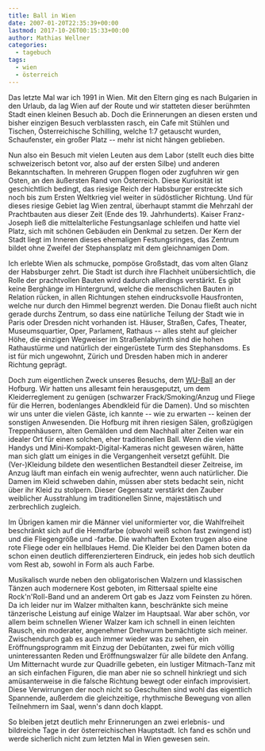 ```yaml
---
title: Ball in Wien
date: 2007-01-20T22:35:39+00:00
lastmod: 2017-10-26T00:15:33+00:00
author: Mathias Wellner
categories:
  - tagebuch
tags:
  - wien
  - österreich
---
```

Das letzte Mal war ich 1991 in Wien. Mit den Eltern ging es nach Bulgarien in den Urlaub, da lag Wien auf der Route und wir statteten dieser berühmten Stadt einen kleinen Besuch ab. Doch die Erinnerungen an diesen ersten und bisher einzigen Besuch verblassten rasch, ein Cafe mit Stühlen und Tischen, Österreichische Schilling, welche 1:7 getauscht wurden, Schaufenster, ein großer Platz -- mehr ist nicht hängen geblieben.

Nun also ein Besuch mit vielen Leuten aus dem Labor (stellt euch dies bitte schweizerisch betont vor, also auf der ersten Silbe) und anderen Bekanntschaften. In mehreren Gruppen flogen oder zugfuhren wir gen Osten, an den äußersten Rand von Österreich. Diese Kuriosität ist geschichtlich bedingt, das riesige Reich der Habsburger erstreckte sich noch bis zum Ersten Weltkrieg viel weiter in südöstlicher Richtung. Und für dieses riesige Gebiet lag Wien zentral, überhaupt stammt die Mehrzahl der Prachtbauten aus dieser Zeit (Ende des 19. Jahrhunderts). Kaiser Franz-Joseph ließ die mittelalterliche Festungsanlage schleifen und hatte viel Platz, sich mit schönen Gebäuden ein Denkmal zu setzen. Der Kern der Stadt liegt im Inneren dieses ehemaligen Festungsringes, das Zentrum bildet ohne Zweifel der Stephansplatz mit dem gleichnamigen Dom.

Ich erlebte Wien als schmucke, pompöse Großstadt, das vom alten Glanz der Habsburger zehrt. Die Stadt ist durch ihre Flachheit unübersichtlich, die Rolle der prachtvollen Bauten wird dadurch allerdings verstärkt. Es gibt keine Berghänge im Hintergrund, welche die menschlichen Bauten in Relation rücken, in allen Richtungen stehen eindrucksvolle Hausfronten, welche nur durch den Himmel begrenzt werden. Die Donau fließt auch nicht gerade durchs Zentrum, so dass eine natürliche Teilung der Stadt wie in Paris oder Dresden nicht vorhanden ist. Häuser, Straßen, Cafes, Theater, Museumsquartier, Oper, Parlament, Rathaus -- alles steht auf gleicher Höhe, die einzigen Wegweiser im Straßenlabyrinth sind die hohen Rathaustürme und natürlich der eingerüstete Turm des Stephansdoms. Es ist für mich ungewohnt, Zürich und Dresden haben mich in anderer Richtung geprägt.

Doch zum eigentlichen Zweck unseres Besuchs, dem [WU-Ball](http://www.wuball.at/de/) an der Hofburg. Wir hatten uns allesamt fein herausgeputzt, um dem Kleiderreglement zu genügen (schwarzer Frack/Smoking/Anzug und Fliege für die Herren, bodenlanges Abendkleid für die Damen). Und so mischten wir uns unter die vielen Gäste, ich kannte -- wie zu erwarten -- keinen der sonstigen Anwesenden. Die Hofburg mit ihren riesigen Sälen, großzügigen Treppenhäusern, alten Gemälden und dem Nachhall alter Zeiten war ein idealer Ort für einen solchen, eher traditionellen Ball. Wenn die vielen Handys und Mini-Kompakt-Digital-Kameras nicht gewesen wären, hätte man sich glatt um einiges in die Vergangenheit versetzt gefühlt. Die (Ver-)Kleidung bildete den wesentlichen Bestandteil dieser Zeitreise, im Anzug läuft man einfach ein wenig aufrechter, wenn auch natürlicher. Die Damen im Kleid schweben dahin, müssen aber stets bedacht sein, nicht über ihr Kleid zu stolpern. Dieser Gegensatz verstärkt den Zauber weiblicher Ausstrahlung im traditionellen Sinne, majestätisch und zerbrechlich zugleich.

Im Übrigen kamen mir die Männer viel uniformierter vor, die Wahlfreiheit beschränkt sich auf die Hemdfarbe (obwohl weiß schon fast zwingend ist) und die Fliegengröße und -farbe. Die wahrhaften Exoten trugen also eine rote Fliege oder ein hellblaues Hemd. Die Kleider bei den Damen boten da schon einen deutlich differenzierteren Eindruck, ein jedes hob sich deutlich vom Rest ab, sowohl in Form als auch Farbe.

Musikalisch wurde neben den obligatorischen Walzern und klassischen Tänzen auch modernere Kost geboten, im Rittersaal spielte eine Rock'n'Roll-Band und an anderem Ort gab es Jazz vom Feinsten zu hören. Da ich leider nur im Walzer mithalten kann, beschränkte sich meine tänzerische Leistung auf einige Walzer im Hauptsaal. War aber schön, vor allem beim schnellen Wiener Walzer kam ich schnell in einen leichten Rausch, ein moderater, angenehmer Drehwurm bemächtigte sich meiner. Zwischendurch gab es auch immer wieder was zu sehen, ein Eröffnungsprogramm mit Einzug der Debütanten, zwei für mich völlig uninteressanten Reden und Eröffnungswalzer für alle bildete den Anfang. Um Mitternacht wurde zur Quadrille gebeten, ein lustiger Mitmach-Tanz mit an sich einfachen Figuren, die man aber nie so schnell hinkriegt und sich amüsanterweise in die falsche Richtung bewegt oder einfach improvisiert. Diese Verwirrungen der noch nicht so Geschulten sind wohl das eigentlich Spannende, außerdem die gleichzeitige, rhythmische Bewegung von allen Teilnehmern im Saal, wenn's dann doch klappt.

So bleiben jetzt deutlich mehr Erinnerungen an zwei erlebnis- und bildreiche Tage in der österreichischen Hauptstadt. Ich fand es schön und werde sicherlich nicht zum letzten Mal in Wien gewesen sein.